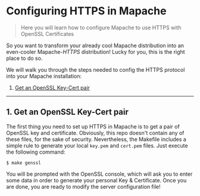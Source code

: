 # Configuring HTTPS in Mapache

> Here you will learn how to configure Mapache to use HTTPS with OpenSSL Certificates

So you want to transform your already cool Mapache distribution into an even-cooler Mapache-*HTTPS* distribution! Lucky for you, this is the right place to do so.

We will walk you through the steps needed to config the HTTPS protocol into your Mapache installation:

1. [Get an OpenSSL Key-Cert pair](#1-get-an-openssl-key-cert-pair)


***

## 1. Get an OpenSSL Key-Cert pair

The first thing you need to set up HTTPS in Mapache is to get a pair of OpenSSL key and certificate. Obviously, this repo doesn't contain any of these files, for the sake of security. Nevertheless, the Makefile includes a simple rule to generate your local `key.pem` and `cert.pem` files. Just execute the following command:

```
$ make genssl
```

You will be prompted with the OpenSSL console, which will ask you to enter some data in order to generate your personal Key & Certificate. Once you are done, you are ready to modify the server configuration file!